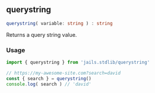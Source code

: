 ## querystring
```ts 
querystring( variable: string ) : string
```

Returns a query string value.


### Usage

```js
import { querystring } from 'jails.stdlib/querystring'

// https://my-awesome-site.com?search=david
const { search } = querystring()
console.log( search ) // 'david'

```


